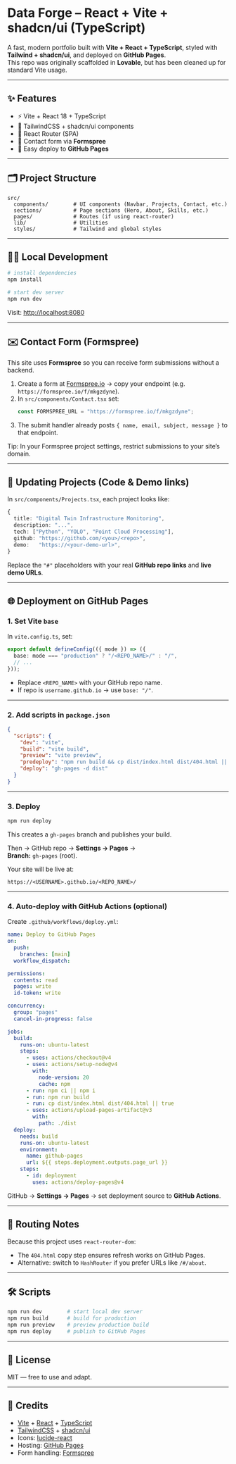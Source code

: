 # Data Forge – React + Vite + shadcn/ui (TypeScript)

A fast, modern portfolio built with **Vite + React + TypeScript**, styled with **Tailwind + shadcn/ui**, and deployed on **GitHub Pages**.  
This repo was originally scaffolded in **Lovable**, but has been cleaned up for standard Vite usage.

---

## ✨ Features
- ⚡ Vite + React 18 + TypeScript
- 🎨 TailwindCSS + shadcn/ui components
- 🧭 React Router (SPA)
- 📨 Contact form via **Formspree**
- 🚀 Easy deploy to **GitHub Pages**

---

## 🗂 Project Structure
```
src/
  components/        # UI components (Navbar, Projects, Contact, etc.)
  sections/          # Page sections (Hero, About, Skills, etc.)
  pages/             # Routes (if using react-router)
  lib/               # Utilities
  styles/            # Tailwind and global styles
```

---



## 🧑‍💻 Local Development
```bash
# install dependencies
npm install

# start dev server
npm run dev
```
Visit: [http://localhost:8080](http://localhost:8080)

---

## ✉️ Contact Form (Formspree)

This site uses **Formspree** so you can receive form submissions without a backend.

1. Create a form at [Formspree.io](https://formspree.io) → copy your endpoint (e.g. `https://formspree.io/f/mkgzdyne`).
2. In `src/components/Contact.tsx` set:
   ```ts
   const FORMSPREE_URL = "https://formspree.io/f/mkgzdyne";
   ```
3. The submit handler already posts `{ name, email, subject, message }` to that endpoint.

Tip: In your Formspree project settings, restrict submissions to your site’s domain.

---

## 🔗 Updating Projects (Code & Demo links)
In `src/components/Projects.tsx`, each project looks like:
```ts
{
  title: "Digital Twin Infrastructure Monitoring",
  description: "...",
  tech: ["Python", "YOLO", "Point Cloud Processing"],
  github: "https://github.com/<you>/<repo>",
  demo:   "https://<your-demo-url>",
}
```
Replace the `"#"` placeholders with your real **GitHub repo links** and **live demo URLs**.

---

## 🌐 Deployment on GitHub Pages

### 1. Set Vite `base`
In `vite.config.ts`, set:
```ts
export default defineConfig(({ mode }) => ({
  base: mode === "production" ? "/<REPO_NAME>/" : "/",
  // ...
}));
```
- Replace `<REPO_NAME>` with your GitHub repo name.
- If repo is `username.github.io` → use `base: "/"`.

---

### 2. Add scripts in `package.json`
```json
{
  "scripts": {
    "dev": "vite",
    "build": "vite build",
    "preview": "vite preview",
    "predeploy": "npm run build && cp dist/index.html dist/404.html || true",
    "deploy": "gh-pages -d dist"
  }
}
```

---

### 3. Deploy
```bash
npm run deploy
```
This creates a `gh-pages` branch and publishes your build.

Then → GitHub repo → **Settings → Pages** →  
**Branch:** `gh-pages` (root).  

Your site will be live at:
```
https://<USERNAME>.github.io/<REPO_NAME>/
```

---

### 4. Auto-deploy with GitHub Actions (optional)
Create `.github/workflows/deploy.yml`:
```yaml
name: Deploy to GitHub Pages
on:
  push:
    branches: [main]
  workflow_dispatch:

permissions:
  contents: read
  pages: write
  id-token: write

concurrency:
  group: "pages"
  cancel-in-progress: false

jobs:
  build:
    runs-on: ubuntu-latest
    steps:
      - uses: actions/checkout@v4
      - uses: actions/setup-node@v4
        with:
          node-version: 20
          cache: npm
      - run: npm ci || npm i
      - run: npm run build
      - run: cp dist/index.html dist/404.html || true
      - uses: actions/upload-pages-artifact@v3
        with:
          path: ./dist
  deploy:
    needs: build
    runs-on: ubuntu-latest
    environment:
      name: github-pages
      url: ${{ steps.deployment.outputs.page_url }}
    steps:
      - id: deployment
        uses: actions/deploy-pages@v4
```

GitHub → **Settings → Pages** → set deployment source to **GitHub Actions**.

---

## 🧭 Routing Notes
Because this project uses `react-router-dom`:
- The `404.html` copy step ensures refresh works on GitHub Pages.
- Alternative: switch to `HashRouter` if you prefer URLs like `/#/about`.

---

## 🛠 Scripts
```bash
npm run dev        # start local dev server
npm run build      # build for production
npm run preview    # preview production build
npm run deploy     # publish to GitHub Pages
```

---

## 📄 License
MIT — free to use and adapt.

---

## 🙌 Credits
- [Vite](https://vitejs.dev) + [React](https://react.dev) + [TypeScript](https://www.typescriptlang.org/)  
- [TailwindCSS](https://tailwindcss.com) + [shadcn/ui](https://ui.shadcn.com)  
- Icons: [lucide-react](https://lucide.dev)  
- Hosting: [GitHub Pages](https://pages.github.com)  
- Form handling: [Formspree](https://formspree.io)
